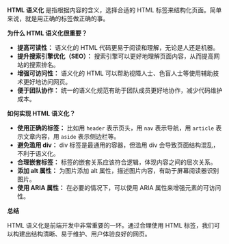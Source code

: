 **HTML 语义化** 是指根据内容的含义，选择合适的 HTML 标签来结构化页面。简单来说，就是用正确的标签做正确的事。

**为什么 HTML 语义化很重要？**

- **提高可读性：** 语义化的 HTML 代码更易于阅读和理解，无论是人还是机器。
- **提升搜索引擎优化（SEO）：** 搜索引擎可以更好地理解页面内容，从而提高网站的搜索排名。
- **增强可访问性：** 语义化的 HTML 可以帮助视障人士、色盲人士等使用辅助技术更好地访问网页。
- **便于团队协作：** 统一的语义化规范有助于团队成员更好地协作，减少代码维护成本。

**如何实现 HTML 语义化？**

- **使用正确的标签：** 比如用 `header` 表示页头，用 `nav` 表示导航，用 `article` 表示文章内容，用 `aside` 表示侧边栏等。
- **避免滥用 div：** div 标签是最通用的容器，但滥用 div 会导致页面结构混乱，不利于语义化。
- **合理嵌套标签：** 标签的嵌套关系应该符合逻辑，体现内容之间的层次关系。
- **添加 alt 属性：** 为图片添加 alt 属性，描述图片内容，有助于屏幕阅读器识别图片。
- **使用 ARIA 属性：** 在必要的情况下，可以使用 ARIA 属性来增强元素的可访问性。

**总结**

HTML 语义化是前端开发中非常重要的一环。通过合理使用 HTML 标签，我们可以构建出结构清晰、易于维护、用户体验良好的网页。

